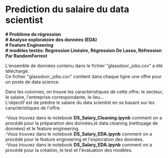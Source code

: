 # Prediction du salaire du data scientist

__# Problème de régression__  
__# Analyse exploratoire des données (EDA)__  
__# Feature Engineering__  
__# modèles testés: Regression Linéaire, Régression De Lasso, Réfression Par RandomForrest__

L'ensemble de données contenu dans le fichier "glassdoor_jobs.csv" a été téléchargé.  
Ce fichier "glassdoor_jobs.csv" contient dans chaque ligne une offre pour un poste de data science. 

Dans les colonnes, on trouve les caractéristiques de cette offre: le secteur, le salaire, l'entreprise correspondante, le lieu...  
L'objectif est de prédire le salaire du data scientist en se basant sur les caractéristiques de l'offre.  

-Vous trouvez dans le notebook __DS_Salary_Cleaning.ipynb__ comment on a procédé pour la préparation des données,le data cleaning (nettoyage de données) et le feature engineering.  
-Vous trouvez dans le notebook __DS_Salary_EDA.ipynb__ comment on a procédé pour le feature engineering et l'exploration des données.  
-Vous trouvez dans le notebook __DS_Salary_EDA.ipynb__ comment on a procédé pour la création, le test et l'évaluation des modèles.
